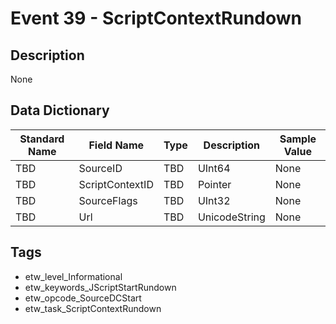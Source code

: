 # Event 39 - ScriptContextRundown

## Description
None

## Data Dictionary
|Standard Name|Field Name|Type|Description|Sample Value|
|---|---|---|---|---|
|TBD|SourceID|TBD|UInt64|None|None|
|TBD|ScriptContextID|TBD|Pointer|None|None|
|TBD|SourceFlags|TBD|UInt32|None|None|
|TBD|Url|TBD|UnicodeString|None|None|

## Tags
* etw_level_Informational
* etw_keywords_JScriptStartRundown
* etw_opcode_SourceDCStart
* etw_task_ScriptContextRundown